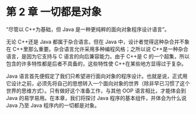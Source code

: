# 第 2 章 一切都是对象

“尽管以 C++为基础，但 Java 是一种更纯粹的面向对象程序设计语言”。

无论 C++还是 Java 都属于杂合语言。但在 Java 中，设计者觉得这种杂合并不象在 C++里那么重要。杂合语言允许采用多种编程风格；之所以说 C++是一种杂合语言，是因为它支持与 C 语言的向后兼容能力。由于 C++是 C 的一个超集，所以包含的许多特性都是后者不具备的，这些特性使 C++在某些地方显得过于复杂。

Java 语言首先便假定了我们只希望进行面向对象的程序设计。也就是说，正式用它设计之前，必须先将自己的思想转入一个面向对象的世界（除非早已习惯了这个世界的思维方式）。只有做好这个准备工作，与其他 OOP 语言相比，才能体会到 Java 的易学易用。在本章，我们将探讨 Java 程序的基本组件，并体会为什么说 Java 乃至 Java 程序内的一切都是对象。
